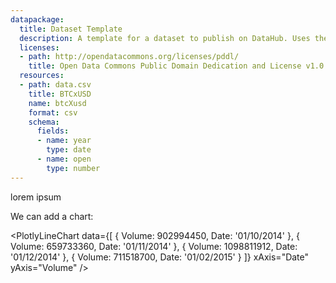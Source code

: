 ```yaml
---
datapackage:
  title: Dataset Template
  description: A template for a dataset to publish on DataHub. Uses the Data Package metadata.
  licenses:
  - path: http://opendatacommons.org/licenses/pddl/
    title: Open Data Commons Public Domain Dedication and License v1.0
  resources:
  - path: data.csv
    title: BTCxUSD
    name: btcXusd
    format: csv
    schema:
      fields:
      - name: year
        type: date
      - name: open
        type: number
---
```


lorem ipsum

We can add a chart:

<LineChart
  data="./data.csv"
  title="BTCxUSD"
  xAxis="year"
  yAxis="volume"
/>


<PlotlyLineChart
  data={[
    {
      Volume: 902994450,
      Date: '01/10/2014'
    },
    {
      Volume: 659733360,
      Date: '01/11/2014'
    },
    {
      Volume: 1098811912,
      Date: '01/12/2014'
    },
    {
      Volume: 711518700,
      Date: '01/02/2015'
    }
  ]}
  xAxis="Date"
  yAxis="Volume"
/>
